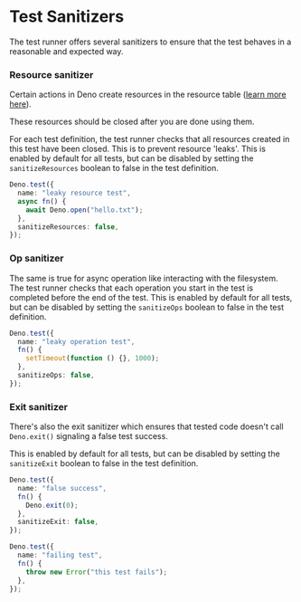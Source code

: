 # Test Sanitizers

The test runner offers several sanitizers to ensure that the test behaves in a
reasonable and expected way.

### Resource sanitizer

Certain actions in Deno create resources in the resource table
([learn more here](./contributing/architecture.md)).

These resources should be closed after you are done using them.

For each test definition, the test runner checks that all resources created in
this test have been closed. This is to prevent resource 'leaks'. This is enabled
by default for all tests, but can be disabled by setting the `sanitizeResources`
boolean to false in the test definition.

```ts
Deno.test({
  name: "leaky resource test",
  async fn() {
    await Deno.open("hello.txt");
  },
  sanitizeResources: false,
});
```

### Op sanitizer

The same is true for async operation like interacting with the filesystem. The
test runner checks that each operation you start in the test is completed before
the end of the test. This is enabled by default for all tests, but can be
disabled by setting the `sanitizeOps` boolean to false in the test definition.

```ts
Deno.test({
  name: "leaky operation test",
  fn() {
    setTimeout(function () {}, 1000);
  },
  sanitizeOps: false,
});
```

### Exit sanitizer

There's also the exit sanitizer which ensures that tested code doesn't call
`Deno.exit()` signaling a false test success.

This is enabled by default for all tests, but can be disabled by setting the
`sanitizeExit` boolean to false in the test definition.

```ts
Deno.test({
  name: "false success",
  fn() {
    Deno.exit(0);
  },
  sanitizeExit: false,
});

Deno.test({
  name: "failing test",
  fn() {
    throw new Error("this test fails");
  },
});
```
